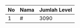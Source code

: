 | No | Nama            | Jumlah Level |
|----|-----------------|--------------|
| 1  | #    |    3090        |
